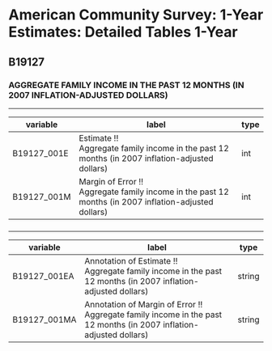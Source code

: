 # American Community Survey: 1-Year Estimates: Detailed Tables 1-Year

## B19127

### AGGREGATE FAMILY INCOME IN THE PAST 12 MONTHS (IN 2007 INFLATION-ADJUSTED DOLLARS)

___

| variable | label | type |
| ----- | ----- | ----- |
| B19127_001E | Estimate !!<br>Aggregate family income in the past 12 months (in 2007 inflation-adjusted dollars) | int |
| B19127_001M | Margin of Error !!<br>Aggregate family income in the past 12 months (in 2007 inflation-adjusted dollars) | int |
### 

___

| variable | label | type |
| ----- | ----- | ----- |
| B19127_001EA | Annotation of Estimate !!<br>Aggregate family income in the past 12 months (in 2007 inflation-adjusted dollars) | string |
| B19127_001MA | Annotation of Margin of Error !!<br>Aggregate family income in the past 12 months (in 2007 inflation-adjusted dollars) | string |

